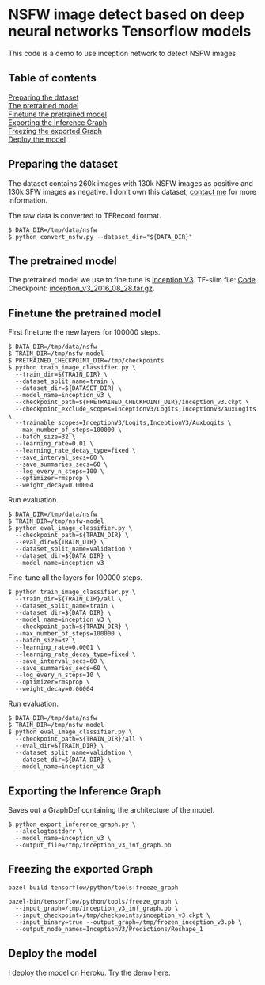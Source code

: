 # NSFW image detect based on deep neural networks Tensorflow models
This code is a demo to use inception network to detect NSFW images.

## Table of contents

<a href='#Data'>Preparing the dataset</a><br>
<a href='#Pretrained'>The pretrained model</a><br>
<a href='#Finetune'>Finetune the pretrained model</a><br>
<a href='#Export'>Exporting the Inference Graph</a><br>
<a href='#Freeze'>Freezing the exported Graph</a><br>
<a href='#Deploy'>Deploy the model</a><br>

<a id='Data'></a>
## Preparing the dataset
The dataset contains 260k images with 130k NSFW images as positive and 130k SFW images as negative. I don't own this dataset, [contact me](https://github.com/ZixuanLiang) for more information. 

The raw data is converted to TFRecord format. 

```shell
$ DATA_DIR=/tmp/data/nsfw
$ python convert_nsfw.py --dataset_dir="${DATA_DIR}"
```

<a id='Pretrained'></a>
## The pretrained model
The pretrained model we use to fine tune is [Inception V3](https://arxiv.org/abs/1512.00567). TF-slim file: [Code](https://github.com/tensorflow/models/blob/master/research/slim/nets/inception_v3.py). Checkpoint: [inception_v3_2016_08_28.tar.gz](http://download.tensorflow.org/models/inception_v3_2016_08_28.tar.gz). 

<a id='Finetune'></a>
## Finetune the pretrained model

First finetune the new layers for 100000 steps.

```shell
$ DATA_DIR=/tmp/data/nsfw
$ TRAIN_DIR=/tmp/nsfw-model
$ PRETRAINED_CHECKPOINT_DIR=/tmp/checkpoints
$ python train_image_classifier.py \
  --train_dir=${TRAIN_DIR} \
  --dataset_split_name=train \
  --dataset_dir=${DATASET_DIR} \
  --model_name=inception_v3 \
  --checkpoint_path=${PRETRAINED_CHECKPOINT_DIR}/inception_v3.ckpt \
  --checkpoint_exclude_scopes=InceptionV3/Logits,InceptionV3/AuxLogits \
  --trainable_scopes=InceptionV3/Logits,InceptionV3/AuxLogits \
  --max_number_of_steps=100000 \
  --batch_size=32 \
  --learning_rate=0.01 \
  --learning_rate_decay_type=fixed \
  --save_interval_secs=60 \
  --save_summaries_secs=60 \
  --log_every_n_steps=100 \
  --optimizer=rmsprop \
  --weight_decay=0.00004
```

Run evaluation.

```shell
$ DATA_DIR=/tmp/data/nsfw
$ TRAIN_DIR=/tmp/nsfw-model
$ python eval_image_classifier.py \
  --checkpoint_path=${TRAIN_DIR} \
  --eval_dir=${TRAIN_DIR} \
  --dataset_split_name=validation \
  --dataset_dir=${DATA_DIR} \
  --model_name=inception_v3

```

Fine-tune all the layers for 100000 steps.

```shell
$ python train_image_classifier.py \
  --train_dir=${TRAIN_DIR}/all \
  --dataset_split_name=train \
  --dataset_dir=${DATA_DIR} \
  --model_name=inception_v3 \
  --checkpoint_path=${TRAIN_DIR} \
  --max_number_of_steps=100000 \
  --batch_size=32 \
  --learning_rate=0.0001 \
  --learning_rate_decay_type=fixed \
  --save_interval_secs=60 \
  --save_summaries_secs=60 \
  --log_every_n_steps=10 \
  --optimizer=rmsprop \
  --weight_decay=0.00004
```

Run evaluation.

```shell
$ DATA_DIR=/tmp/data/nsfw
$ TRAIN_DIR=/tmp/nsfw-model
$ python eval_image_classifier.py \
  --checkpoint_path=${TRAIN_DIR}/all \
  --eval_dir=${TRAIN_DIR} \
  --dataset_split_name=validation \
  --dataset_dir=${DATA_DIR} \
  --model_name=inception_v3

```

<a id='Export'></a>
## Exporting the Inference Graph
Saves out a GraphDef containing the architecture of the model.

```shell
$ python export_inference_graph.py \
  --alsologtostderr \
  --model_name=inception_v3 \
  --output_file=/tmp/inception_v3_inf_graph.pb
```

<a id='Freeze'></a>
## Freezing the exported Graph
```shell
bazel build tensorflow/python/tools:freeze_graph

bazel-bin/tensorflow/python/tools/freeze_graph \
  --input_graph=/tmp/inception_v3_inf_graph.pb \
  --input_checkpoint=/tmp/checkpoints/inception_v3.ckpt \
  --input_binary=true --output_graph=/tmp/frozen_inception_v3.pb \
  --output_node_names=InceptionV3/Predictions/Reshape_1
```
<a id='Deploy'></a>
## Deploy the model
I deploy the model on Heroku. Try the demo [here](https://zixuanliang.github.io/nsfw_demo.html).
